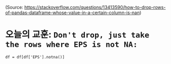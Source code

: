(Source: https://stackoverflow.com/questions/13413590/how-to-drop-rows-of-pandas-dataframe-whose-value-in-a-certain-column-is-nan)
# 오늘의 교훈: `Don't drop, just take the rows where EPS is not NA:`

`df = df[df['EPS'].notna()]`

